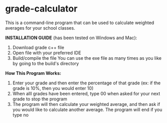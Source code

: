 # grade-calculator

This is a command-line program that can be used to calculate weighted averages for your school classes.

**INSTALLATION GUIDE** (has been tested on Windows and Mac):
1. Download grade c++ file
2. Open file with your preferred IDE
3. Build/compile the file
You can use the exe file as many times as you like by going to the build's directory

**How This Program Works:**
1. Enter your grade and then enter the percentage of that grade (ex: if the grade is 10%, then you would enter 10)
2. When alll grades have been entered, type 00 when asked for your next grade to stop the program
3. The program will then calculate your weighted average, and then ask if you would like to calculate another average. The program will end if you type no

